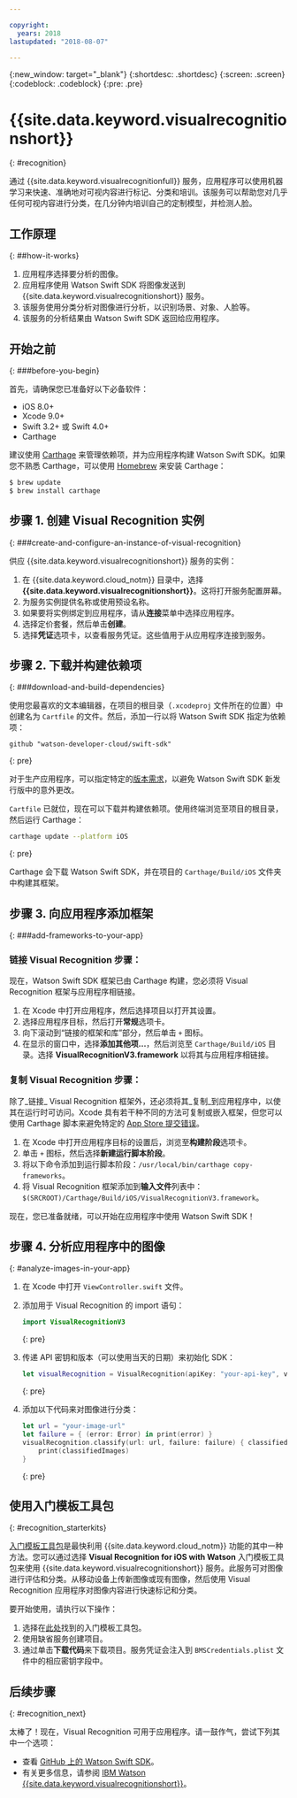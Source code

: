 ```yaml
---

copyright:
  years: 2018
lastupdated: "2018-08-07"

---
```

{:new_window: target="_blank"}
{:shortdesc: .shortdesc}
{:screen: .screen}
{:codeblock: .codeblock}
{:pre: .pre}

# {{site.data.keyword.visualrecognitionshort}}
{: #recognition}

通过 {{site.data.keyword.visualrecognitionfull}} 服务，应用程序可以使用机器学习来快速、准确地对可视内容进行标记、分类和培训。该服务可以帮助您对几乎任何可视内容进行分类，在几分钟内培训自己的定制模型，并检测人脸。

## 工作原理
{: ##how-it-works}

1. 应用程序选择要分析的图像。
2. 应用程序使用 Watson Swift SDK 将图像发送到 {{site.data.keyword.visualrecognitionshort}} 服务。
3. 该服务使用分类分析对图像进行分析，以识别场景、对象、人脸等。
4. 该服务的分析结果由 Watson Swift SDK 返回给应用程序。

## 开始之前
{: ###before-you-begin}

首先，请确保您已准备好以下必备软件：
<ul>
  <li>iOS 8.0+</li>
  <li>Xcode 9.0+</li>
  <li>Swift 3.2+ 或 Swift 4.0+</li>
  <li>Carthage</li>
</ul>

建议使用 [Carthage](https://github.com/Carthage/Carthage) 来管理依赖项，并为应用程序构建 Watson Swift SDK。如果您不熟悉 Carthage，可以使用 [Homebrew](http://brew.sh/) 来安装 Carthage：

```bash
$ brew update
$ brew install carthage
```

## 步骤 1. 创建 Visual Recognition 实例
{: ###create-and-configure-an-instance-of-visual-recognition}

供应 {{site.data.keyword.visualrecognitionshort}} 服务的实例：

1. 在 {{site.data.keyword.cloud_notm}} 目录中，选择 **{{site.data.keyword.visualrecognitionshort}}**。这将打开服务配置屏幕。
2. 为服务实例提供名称或使用预设名称。
3. 如果要将实例绑定到应用程序，请从**连接**菜单中选择应用程序。
4. 选择定价套餐，然后单击**创建**。
5. 选择**凭证**选项卡，以查看服务凭证。这些值用于从应用程序连接到服务。

## 步骤 2. 下载并构建依赖项
{: ###download-and-build-dependencies}

使用您最喜欢的文本编辑器，在项目的根目录（`.xcodeproj` 文件所在的位置）中创建名为 `Cartfile` 的文件。然后，添加一行以将 Watson Swift SDK 指定为依赖项：
```
github "watson-developer-cloud/swift-sdk"
```
{: pre}

对于生产应用程序，可以指定特定的[版本需求](https://github.com/Carthage/Carthage/blob/master/Documentation/Artifacts.md#version-requirement)，以避免 Watson Swift SDK 新发行版中的意外更改。

`Cartfile` 已就位，现在可以下载并构建依赖项。使用终端浏览至项目的根目录，然后运行 Carthage：

```bash
carthage update --platform iOS
```
{: pre}

Carthage 会下载 Watson Swift SDK，并在项目的 `Carthage/Build/iOS` 文件夹中构建其框架。

## 步骤 3. 向应用程序添加框架
{: ###add-frameworks-to-your-app}

### 链接 Visual Recognition 步骤：

现在，Watson Swift SDK 框架已由 Carthage 构建，您必须将 Visual Recognition 框架与应用程序相链接。

1. 在 Xcode 中打开应用程序，然后选择项目以打开其设置。
2. 选择应用程序目标，然后打开**常规**选项卡。
3. 向下滚动到“链接的框架和库”部分，然后单击 `+` 图标。
4. 在显示的窗口中，选择**添加其他项...**，然后浏览至 `Carthage/Build/iOS` 目录。选择 **VisualRecognitionV3.framework** 以将其与应用程序相链接。

### 复制 Visual Recognition 步骤：

除了_链接_ Visual Recognition 框架外，还必须将其_复制_到应用程序中，以使其在运行时可访问。Xcode 具有若干种不同的方法可复制或嵌入框架，但您可以使用 Carthage 脚本来避免特定的 [App Store 提交错误](http://www.openradar.me/radar?id=6409498411401216)。

1. 在 Xcode 中打开应用程序目标的设置后，浏览至**构建阶段**选项卡。
2. 单击 `+` 图标，然后选择**新建运行脚本阶段**。
3. 将以下命令添加到运行脚本阶段：`/usr/local/bin/carthage copy-frameworks`。
4. 将 Visual Recognition 框架添加到**输入文件**列表中：`$(SRCROOT)/Carthage/Build/iOS/VisualRecognitionV3.framework`。

现在，您已准备就绪，可以开始在应用程序中使用 Watson Swift SDK！

## 步骤 4. 分析应用程序中的图像
{: #analyze-images-in-your-app}

1. 在 Xcode 中打开 `ViewController.swift` 文件。

1. 添加用于 Visual Recognition 的 import 语句：
    ```swift
    import VisualRecognitionV3
    ```
    {: pre}

1. 传递 API 密钥和版本（可以使用当天的日期）来初始化 SDK：
    ```swift
    let visualRecognition = VisualRecognition(apiKey: "your-api-key", version: "yyyy-mm-dd")
    ```
    {: pre}

1. 添加以下代码来对图像进行分类：
    ```swift
    let url = "your-image-url"
    let failure = { (error: Error) in print(error) }
    visualRecognition.classify(url: url, failure: failure) { classifiedImages in
        print(classifiedImages)
    }
    ```
    {: pre}

## 使用入门模板工具包
{: #recognition_starterkits}

[入门模板工具包](https://console.bluemix.net/developer/appledevelopment/starter-kits)是最快利用 {{site.data.keyword.cloud_notm}} 功能的其中一种方法。您可以通过选择 **Visual Recognition for iOS with Watson** 入门模板工具包来使用 {{site.data.keyword.visualrecognitionshort}} 服务。此服务可对图像进行评估和分类。从移动设备上传新图像或现有图像，然后使用 Visual Recognition 应用程序对图像内容进行快速标记和分类。

要开始使用，请执行以下操作：
1. 选择在[此处](https://console.bluemix.net/developer/appledevelopment/starter-kits/visual-recognition-for-ios-with-watson)找到的入门模板工具包。
2. 使用缺省服务创建项目。
3. 通过单击**下载代码**来下载项目。服务凭证会注入到 `BMSCredentials.plist` 文件中的相应密钥字段中。

## 后续步骤
{: #recognition_next}

太棒了！现在，Visual Recognition 可用于应用程序。请一鼓作气，尝试下列其中一个选项：
* 查看 [GitHub 上的 Watson Swift SDK](https://github.com/watson-developer-cloud/swift-sdk)。
* 有关更多信息，请参阅 [IBM Watson {{site.data.keyword.visualrecognitionshort}}](https://www.ibm.com/watson/services/visual-recognition/)。


